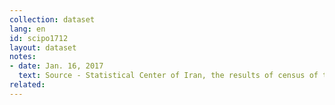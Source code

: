 ```yaml
---
collection: dataset
lang: en
id: scipo1712
layout: dataset
notes: 
- date: Jan. 16, 2017
  text: Source - Statistical Center of Iran, the results of census of the characteristics of employment and unemployment (1376 - 1383) and the labor force survey plan (1384-1394). <br /> economic participation rate (activity rate) is the ratio of the active population (employed and unemployed) aged 10 and over (or 15 years old and over) to the working age population, aged 10 and over (or 15 years old and more), multiplied by 100 <br /> in the years 1380-1383 autumn information is given as a representative year.
related:
---
```

